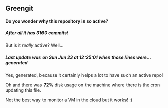 ## Greengit

#### Do you wonder why this repository is so active?

##### After all it has 3160 commits!

But is it *really* active? Well...

##### Last update was on Sun Jun 23 at 12:25:01 when those lines were... generated

Yes, generated, because it certainly helps a lot to have such an active repo!

Oh and there was **72%** disk usage on the machine
where there is the cron updating this file.

Not the best way to monitor a VM in the cloud but it works! :)
